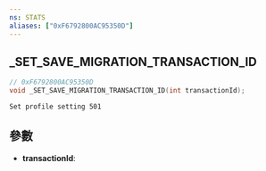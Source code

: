 ```yaml
---
ns: STATS
aliases: ["0xF6792800AC95350D"]
---
```

## _SET_SAVE_MIGRATION_TRANSACTION_ID

```c
// 0xF6792800AC95350D
void _SET_SAVE_MIGRATION_TRANSACTION_ID(int transactionId);
```

```
Set profile setting 501  
```

## 參數
* **transactionId**: 

